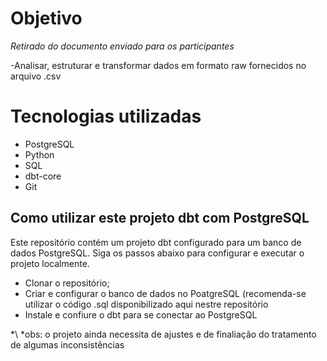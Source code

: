 # Objetivo 
*Retirado do documento enviado para os participantes*

-Analisar, estruturar e transformar dados em formato raw fornecidos no arquivo .csv

# Tecnologias utilizadas

- PostgreSQL
- Python
- SQL
- dbt-core
- Git

## Como utilizar este projeto dbt com PostgreSQL
Este repositório contém um projeto dbt configurado para um banco de dados PostgreSQL. Siga os passos abaixo para configurar e executar o projeto localmente.

- Clonar o repositório;
- Criar e configurar o banco de dados no PoatgreSQL (recomenda-se utilizar o código .sql disponibilizado aqui nestre repositório
- Instale e confiure o dbt para se conectar ao PostgreSQL





\*\ *obs: o projeto ainda necessita de ajustes e de finaliação do tratamento de algumas inconsistências 



